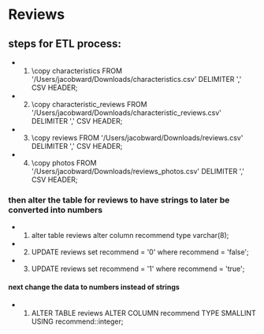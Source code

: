 # Reviews
## steps for ETL process: 
  - 1. \copy characteristics FROM '/Users/jacobward/Downloads/characteristics.csv' DELIMITER ',' CSV HEADER; 
  - 2. \copy characteristic_reviews FROM '/Users/jacobward/Downloads/characteristic_reviews.csv' DELIMITER ',' CSV HEADER;
  - 3. \copy reviews FROM '/Users/jacobward/Downloads/reviews.csv' DELIMITER ',' CSV HEADER;
  - 4. \copy photos FROM '/Users/jacobward/Downloads/reviews_photos.csv' DELIMITER ',' CSV HEADER;
 
 ### then alter the table for reviews to have strings to later be converted into numbers
  - 1. alter table reviews alter column recommend type varchar(8);
  - 2. UPDATE reviews set recommend = '0' where recommend = 'false';
  - 3. UPDATE reviews set recommend = '1' where recommend = 'true';
  
 #### next change the data to numbers instead of strings
  -  1. ALTER TABLE reviews ALTER COLUMN recommend TYPE SMALLINT USING recommend::integer;
